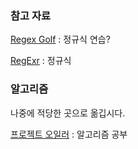 ### 참고 자료

[Regex Golf](http://regex.alf.nu) : 정규식 연습?

[RegExr](http://www.regexr.com) : 정규식

### 알고리즘

나중에 적당한 곳으로 옮깁시다.

[프로젝트 오일러](http://euler.synap.co.kr) : 알고리즘 공부
